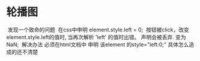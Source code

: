 ﻿# 轮播图
﻿ 发现一个致命的问题
﻿ 在css中申明﻿ element.style.left = 0;
﻿ 按钮被click，改变element.style.left的值时, 当再次解析 'left' 的值时出错。 声明会被丢弃. 变为NaN;
﻿ 
﻿解决办法 必须在html文档中 申明 该element 的style="left:0;"
﻿具体怎么造成的还不清楚

